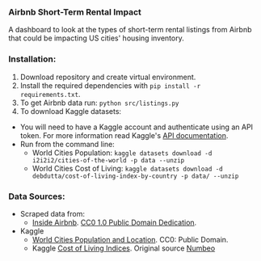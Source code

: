 ### Airbnb Short-Term Rental Impact

A dashboard to look at the types of short-term rental listings from Airbnb that could be impacting US cities' housing inventory.

### Installation:
1. Download repository and create virtual environment.
2. Install the required dependencies with `pip install -r requirements.txt`.
3. To get Airbnb data run: `python src/listings.py`
4. To download Kaggle datasets:
  - You will need to have a Kaggle account and authenticate using an API token. For more information read Kaggle's [API documentation](https://www.kaggle.com/docs/api).
  - Run from the command line:
    - World Cities Population: `kaggle datasets download -d i2i2i2/cities-of-the-world -p data --unzip`
    - World Cities Cost of Living: `kaggle datasets download -d debdutta/cost-of-living-index-by-country -p data/ --unzip`


### Data Sources:
* Scraped data from:
  - [Inside Airbnb](http://insideairbnb.com/get-the-data.html). [CC0 1.0 Public Domain Dedication](https://creativecommons.org/publicdomain/zero/1.0/).
* Kaggle
  - [World Cities Population and Location](https://www.kaggle.com/i2i2i2/cities-of-the-world). CC0: Public Domain.
  - Kaggle [Cost of Living Indices](https://www.kaggle.com/debdutta/cost-of-living-index-by-country). Original source [Numbeo](https://www.numbeo.com/cost-of-living/rankings.jsp)

